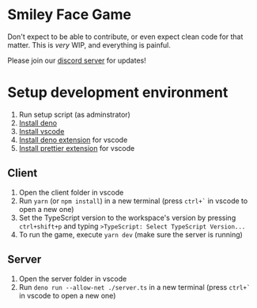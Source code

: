 # Smiley Face Game
Don't expect to be able to contribute, or even expect clean code for that matter. This is *very* WIP, and everything is painful.

Please join our [discord server](https://discord.gg/c68KMCs) for updates!

# Setup development environment

1. Run setup script (as adminstrator)
2. [Install deno](https://deno.land/#installation)
3. [Install vscode](https://code.visualstudio.com/Download)
4. [Install deno extension](https://marketplace.visualstudio.com/items?itemName=denoland.vscode-deno) for vscode
5. [Install prettier extension](https://marketplace.visualstudio.com/items?itemName=esbenp.prettier-vscode) for vscode

## Client

1. Open the client folder in vscode
2. Run `yarn` (or `npm install`) in a new terminal (press `` ctrl+` `` in vscode to open a new one)
3. Set the TypeScript version to the workspace's version by pressing `ctrl+shift+p` and typing `>TypeScript: Select TypeScript Version...`
4. To run the game, execute `yarn dev` (make sure the server is running)

## Server

1. Open the server folder in vscode
2. Run `deno run --allow-net ./server.ts` in a new terminal (press `` ctrl+` `` in vscode to open a new one)
